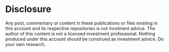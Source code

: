 # Disclosure

Any post, commentary or content in these publications or files exisitng in this account and its respective repositories is not invstment advice. The author of this content is not a licensed investment professional. Nothing produced under this account should be construed as investment advice. Do your own research.